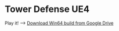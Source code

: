 # Tower Defense UE4
Play it! --> [Download Win64 build from Google Drive](https://drive.google.com/file/d/1D3tj0joOitJ6DnZ9BpCOURKHRzIMEXOV/view?usp=sharing
)
